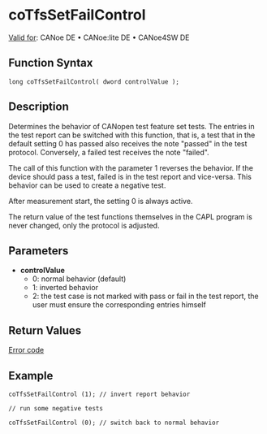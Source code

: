 # coTfsSetFailControl

[Valid for](../../../../Shared/FeatureAvailability.md): CANoe DE • CANoe:lite DE • CANoe4SW DE

## Function Syntax

```plaintext
long coTfsSetFailControl( dword controlValue );
```

## Description

Determines the behavior of CANopen test feature set tests. The entries in the test report can be switched with this function, that is, a test that in the default setting 0 has passed also receives the note "passed" in the test protocol. Conversely, a failed test receives the note "failed".

The call of this function with the parameter 1 reverses the behavior. If the device should pass a test, failed is in the test report and vice-versa. This behavior can be used to create a negative test.

After measurement start, the setting 0 is always active.

The return value of the test functions themselves in the CAPL program is never changed, only the protocol is adjusted.

## Parameters

- **controlValue**
  - 0: normal behavior (default)
  - 1: inverted behavior
  - 2: the test case is not marked with pass or fail in the test report, the user must ensure the corresponding entries himself

## Return Values

[Error code](../CAPLfunctionsCANopenNLTFSErrorCodes.md)

## Example

```plaintext
coTfsSetFailControl (1); // invert report behavior

// run some negative tests

coTfsSetFailControl (0); // switch back to normal behavior
```

